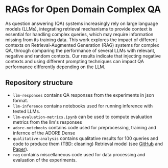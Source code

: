 # RAGs for Open Domain Complex QA
As question answering (QA) systems increasingly rely on large language models (LLMs), integrating retrieval mechanisms to provide context is essential for handling complex queries, which may require information missing from its training data. This work explores the impact of different contexts on Retrieval-Augmented Generation (RAG) systems for complex QA, through comparing the performance of several LLMs with relevant, negative and random contexts. Our results indicate that injecting negative contexts and using different prompting techniques can impact QA performance differently depending on the LLM.
## Repository structure
 - `llm-responses` contains QA responses from the experiments in json format.
 - `llm-inference` contains notebooks used for running inference with tested LLMs.
 - `llm-evaluation-metrics.ipynb` can be used to compute evaluation metrics from the llm's responses
 - `adore-notebooks` contains code used for preprocessing, training and infernce of the ADORE Dense 
 - `qualitative-analysis` contains qualitative results for 100  queries and code to produce them (TBD: cleaning)
 Retrieval model (see [GitHub](https://github.com/jingtaozhan/DRhard) and [Paper](https://dl.acm.org/doi/abs/10.1145/3404835.3462880)).
 - `rag` contains miscellaneous code used for data processing and evaluation of the experiments.
